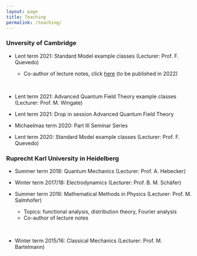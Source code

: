 ```yaml
---
layout: page
title: Teaching
permalink: /teaching/
---
```


### <b> Unversity of Cambridge </b>

* Lent term 2021: Standard Model example classes (Lecturer: Prof. F. Quevedo)

    - Co-author of lecture notes, click [here](https://www.dropbox.com/sh/3uozafi6x9wtsey/AAADDdtIjLpukH0mQr1vNL6pa?dl=0&preview=StandardModel_2021.pdf) (to be published in 2022)
    
    &nbsp;
    
* Lent term 2021: Advanced Quantum Field Theory example classes (Lecturer: Prof. M. Wingate)

* Lent term 2021: Drop in session Advanced Quantum Field Theory

* Michaelmas term 2020: Part III Seminar Series

* Lent term 2020: Standard Model example classes (Lecturer: Prof. F. Quevedo)


### <b> Ruprecht Karl University in Heidelberg </b>

* Summer term 2018: Quantum Mechanics (Lecturer: Prof. A. Hebecker)

* Winter term 2017/18: Electrodynamics (Lecturer: Prof. B. M. Schäfer)

* Summer term 2016: Mathematical Methods in Physics (Lecturer: Prof. M. Salmhofer)

    - Topics: functional analysis, distribution theory, Fourier analysis
    - Co-author of lecture notes

    &nbsp;

* Winter term 2015/16: Classical Mechanics (Lecturer: Prof. M. Bartelmann)



